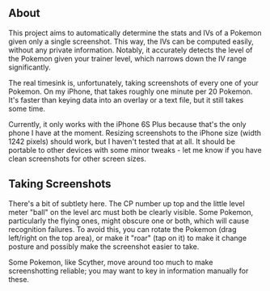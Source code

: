## About

This project aims to automatically determine the stats and IVs of a Pokemon given only a single screenshot. This way, the IVs can be computed easily, without any private information. Notably, it accurately detects the level of the Pokemon given your trainer level, which narrows down the IV range significantly.

The real timesink is, unfortunately, taking screenshots of every one of your Pokemon. On my iPhone, that takes roughly one minute per 20 Pokemon. It's faster than keying data into an overlay or a text file, but it still takes some time.

Currently, it only works with the iPhone 6S Plus because that's the only phone I have at the moment. Resizing screenshots to the iPhone size (width 1242 pixels) should work, but I haven't tested that at all. It should be portable to other devices with some minor tweaks - let me know if you have clean screenshots for other screen sizes.

## Taking Screenshots

There's a bit of subtlety here. The CP number up top and the little level meter "ball" on the level arc must both be clearly visible. Some Pokemon, particularly the flying ones, might obscure one or both, which will cause recognition failures. To avoid this, you can rotate the Pokemon (drag left/right on the top area), or make it "roar" (tap on it) to make it change posture and possibly make the screenshot easier to take.

Some Pokemon, like Scyther, move around too much to make screenshotting reliable; you may want to key in information manually for these.
